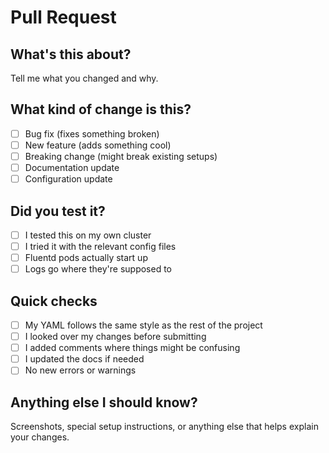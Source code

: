 # Pull Request

## What's this about?
Tell me what you changed and why.

## What kind of change is this?
- [ ] Bug fix (fixes something broken)
- [ ] New feature (adds something cool)
- [ ] Breaking change (might break existing setups)
- [ ] Documentation update
- [ ] Configuration update

## Did you test it?
- [ ] I tested this on my own cluster
- [ ] I tried it with the relevant config files
- [ ] Fluentd pods actually start up
- [ ] Logs go where they're supposed to

## Quick checks
- [ ] My YAML follows the same style as the rest of the project
- [ ] I looked over my changes before submitting
- [ ] I added comments where things might be confusing
- [ ] I updated the docs if needed
- [ ] No new errors or warnings

## Anything else I should know?
Screenshots, special setup instructions, or anything else that helps explain your changes.